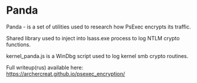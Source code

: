 # Panda
Panda - is a set of utilities used to research how PsExec encrypts its traffic.

Shared library used to inject into lsass.exe process to log NTLM crypto functions.

kernel_panda.js is a WinDbg script used to log kernel smb crypto routines.

Full writeup(rus) available here: https://archercreat.github.io/psexec_encryption/
